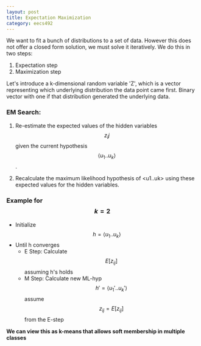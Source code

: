```yaml
---
layout: post
title: Expectation Maximization 
category: eecs492
---
```



We want to fit a bunch of distributions to a set of data. However this does not offer a closed form solution, we must solve it iteratively. We do this in two steps:

1. Expectation step
2. Maximization step

Let's introduce a k-dimensional random variable 'Z', which is a vector representing which underlying distribution the data point came first. Binary vector with one if that distribution generated the underlying data.

### EM Search:
1. Re-estimate the expected values of the hidden variables $$z_ij$$ given the current hypothesis $$\langle u_1 .. u_k \rangle$$.

2. Recalculate the maximum likelihood hypothesis of <u1..uk> using these expected values for the hidden variables.

### Example for $$k=2$$
* Initialize $$h = \langle u_1 .. u_k \rangle$$
* Until h converges
    * E Step: Calculate $$E[z_{ij}]$$ assuming h's holds
    * M Step: Calculate new ML-hyp $$h' = \langle u_1' .. u_k' \rangle$$ assume $$z_{ij}=E[z_{ij}]$$ from the E-step
      
**We can view this as k-means that allows soft membership in multiple classes**

